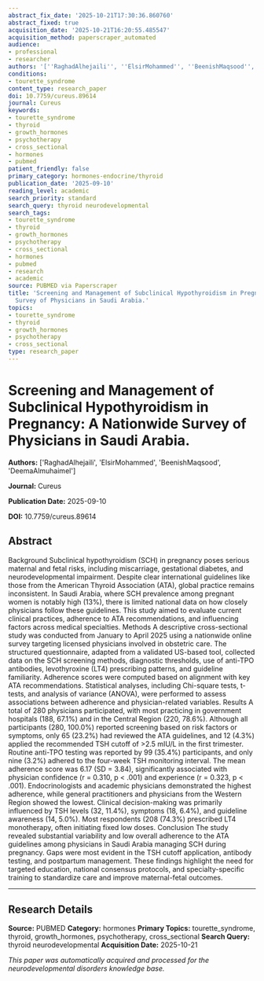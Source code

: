 ```yaml
---
abstract_fix_date: '2025-10-21T17:30:36.860760'
abstract_fixed: true
acquisition_date: '2025-10-21T16:20:55.485547'
acquisition_method: paperscraper_automated
audience:
- professional
- researcher
authors: '[''RaghadAlhejaili'', ''ElsirMohammed'', ''BeenishMaqsood'', ''DeemaAlmuhaimel'']'
conditions:
- tourette_syndrome
content_type: research_paper
doi: 10.7759/cureus.89614
journal: Cureus
keywords:
- tourette_syndrome
- thyroid
- growth_hormones
- psychotherapy
- cross_sectional
- hormones
- pubmed
patient_friendly: false
primary_category: hormones-endocrine/thyroid
publication_date: '2025-09-10'
reading_level: academic
search_priority: standard
search_query: thyroid neurodevelopmental
search_tags:
- tourette_syndrome
- thyroid
- growth_hormones
- psychotherapy
- cross_sectional
- hormones
- pubmed
- research
- academic
source: PUBMED via Paperscraper
title: 'Screening and Management of Subclinical Hypothyroidism in Pregnancy: A Nationwide
  Survey of Physicians in Saudi Arabia.'
topics:
- tourette_syndrome
- thyroid
- growth_hormones
- psychotherapy
- cross_sectional
type: research_paper
---
```


# Screening and Management of Subclinical Hypothyroidism in Pregnancy: A Nationwide Survey of Physicians in Saudi Arabia.

**Authors:** ['RaghadAlhejaili', 'ElsirMohammed', 'BeenishMaqsood', 'DeemaAlmuhaimel']

**Journal:** Cureus

**Publication Date:** 2025-09-10

**DOI:** 10.7759/cureus.89614

## Abstract

Background Subclinical hypothyroidism (SCH) in pregnancy poses serious maternal and fetal risks, including miscarriage, gestational diabetes, and neurodevelopmental impairment. Despite clear international guidelines like those from the American Thyroid Association (ATA), global practice remains inconsistent. In Saudi Arabia, where SCH prevalence among pregnant women is notably high (13%), there is limited national data on how closely physicians follow these guidelines. This study aimed to evaluate current clinical practices, adherence to ATA recommendations, and influencing factors across medical specialties. Methods A descriptive cross-sectional study was conducted from January to April 2025 using a nationwide online survey targeting licensed physicians involved in obstetric care. The structured questionnaire, adapted from a validated US-based tool, collected data on the SCH screening methods, diagnostic thresholds, use of anti-TPO antibodies, levothyroxine (LT4) prescribing patterns, and guideline familiarity. Adherence scores were computed based on alignment with key ATA recommendations. Statistical analyses, including Chi-square tests, t-tests, and analysis of variance (ANOVA), were performed to assess associations between adherence and physician-related variables. Results A total of 280 physicians participated, with most practicing in government hospitals (188, 67.1%) and in the Central Region (220, 78.6%). Although all participants (280, 100.0%) reported screening based on risk factors or symptoms, only 65 (23.2%) had reviewed the ATA guidelines, and 12 (4.3%) applied the recommended TSH cutoff of >2.5 mIU/L in the first trimester. Routine anti-TPO testing was reported by 99 (35.4%) participants, and only nine (3.2%) adhered to the four-week TSH monitoring interval. The mean adherence score was 6.17 (SD = 3.84), significantly associated with physician confidence (r = 0.310, p < .001) and experience (r = 0.323, p < .001). Endocrinologists and academic physicians demonstrated the highest adherence, while general practitioners and physicians from the Western Region showed the lowest. Clinical decision-making was primarily influenced by TSH levels (32, 11.4%), symptoms (18, 6.4%), and guideline awareness (14, 5.0%). Most respondents (208 (74.3%) prescribed LT4 monotherapy, often initiating fixed low doses. Conclusion The study revealed substantial variability and low overall adherence to the ATA guidelines among physicians in Saudi Arabia managing SCH during pregnancy. Gaps were most evident in the TSH cutoff application, antibody testing, and postpartum management. These findings highlight the need for targeted education, national consensus protocols, and specialty-specific training to standardize care and improve maternal-fetal outcomes.

---

## Research Details

**Source:** PUBMED
**Category:** hormones
**Primary Topics:** tourette_syndrome, thyroid, growth_hormones, psychotherapy, cross_sectional
**Search Query:** thyroid neurodevelopmental
**Acquisition Date:** 2025-10-21

*This paper was automatically acquired and processed for the neurodevelopmental disorders knowledge base.*
